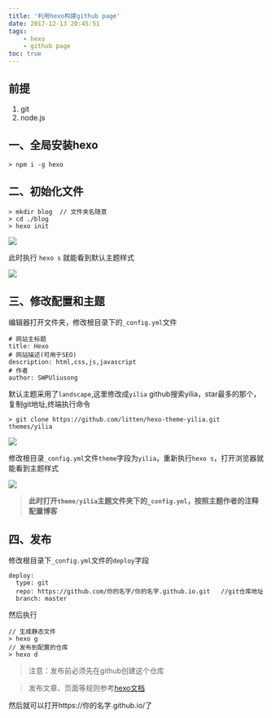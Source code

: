 ```yaml
---
title: '利用hexo构建github page'
date: 2017-12-13 20:45:51
tags: 
    - hexo
    - github page
toc: true
---
```


## 前提
1. git
2. node.js

## 一、全局安装hexo
```
> npm i -g hexo
```
## 二、初始化文件
```
> mkdir blog  // 文件夹名随意
> cd ./blog
> hexo init
```
![](https://ws1.sinaimg.cn/large/005tsFX0gy1fmfiiy7pmtj30ux0k8h7h.jpg)

此时执行 `hexo s` 就能看到默认主题样式

![](https://ws1.sinaimg.cn/large/005tsFX0gy1fmfio4i0nyj311q0j647p.jpg)

## 三、修改配置和主题
编辑器打开文件夹，修改根目录下的`_config.yml`文件
```
# 网站主标题
title: Hexo
# 网站描述(可用于SEO)
description: html,css,js,javascript
# 作者
author: SWPUliusong
```
默认主题采用了`landscape`,这里修改成`yilia`
github搜索yilia，star最多的那个，复制git地址,终端执行命令
```
> git clone https://github.com/litten/hexo-theme-yilia.git themes/yilia
```
![](https://ws1.sinaimg.cn/large/005tsFX0gy1fmfjn1stn1j311y0kgn0o.jpg)

修改根目录`_config.yml`文件`theme`字段为`yilia`，重新执行`hexo s`，打开浏览器就能看到主题样式

![](https://ws1.sinaimg.cn/large/005tsFX0gy1fmfjsf72cgj311v0jeabh.jpg)

> **此时打开`theme/yilia`主题文件夹下的`_config.yml`，按照主题作者的注释配置博客**

## 四、发布
修改根目录下`_config.yml`文件的`deploy`字段
```
deploy:
  type: git
  repo: https://github.com/你的名字/你的名字.github.io.git   //git仓库地址
  branch: master
```
然后执行
```
// 生成静态文件
> hexo g
// 发布到配置的仓库
> hexo d
```
> 注意：发布前必须先在github创建这个仓库

> 发布文章、页面等规则参考[hexo文档](https://hexo.io/zh-cn/docs/)

然后就可以打开https://你的名字.github.io/了